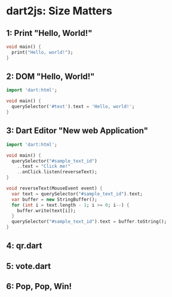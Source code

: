 # dart2js: Size Matters

## 1: Print "Hello, World!"

```dart
void main() {
  print("Hello, world!");
}
```

## 2: DOM "Hello, World!"

```dart
import 'dart:html';

void main() {
  querySelector('#text').text = 'Hello, world!';
}
```

## 3: Dart Editor "New web Application"

```dart
import 'dart:html';

void main() {
  querySelector("#sample_text_id")
    ..text = "Click me!"
    ..onClick.listen(reverseText);
}

void reverseText(MouseEvent event) {
  var text = querySelector("#sample_text_id").text;
  var buffer = new StringBuffer();
  for (int i = text.length - 1; i >= 0; i--) {
    buffer.write(text[i]);
  }
  querySelector("#sample_text_id").text = buffer.toString();
}
```

## 4: qr.dart

## 5: vote.dart

## 6: Pop, Pop, Win!
